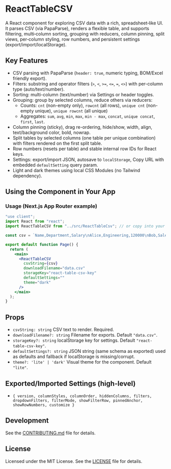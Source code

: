 # ReactTableCSV

A React component for exploring CSV data with a rich, spreadsheet‑like UI. It parses CSV (via PapaParse), renders a flexible table, and supports filtering, multi‑column sorting, grouping with reducers, column pinning, split views, per‑column styling, row numbers, and persistent settings (export/import/localStorage).

## Key Features
- CSV parsing with PapaParse (`header: true`, numeric typing, BOM/Excel friendly export).
- Filters: substring and operator filters (`>`, `<`, `>=`, `<=`, `=`, `<>`) with per-column type (auto/text/number).
- Sorting: multi-column (text/number) via Settings or header toggles.
- Grouping: group by selected columns, reduce others via reducers:
  - Counts: `cnt` (non-empty only), `rowcnt` (all rows), `unique cnt` (non-empty unique), `unique rowcnt` (all unique)
  - Aggregates: `sum`, `avg`, `min`, `max`, `min - max`, `concat`, `unique concat`, `first`, `last`.
- Column pinning (sticky), drag re-ordering, hide/show, width, align, text/background color, bold, nowrap.
- Split tables by selected columns (one table per unique combination) with filters rendered on the first split table.
- Row numbers (resets per table) and stable internal row IDs for React keys.
- Settings: export/import JSON, autosave to `localStorage`, Copy URL with embedded `defaultSetting` query param.
- Light and dark themes using local CSS Modules (no Tailwind dependency).

## Using the Component in Your App

### Usage (Next.js App Router example)
```jsx
"use client";
import React from "react";
import ReactTableCSV from "../src/ReactTableCsv"; // or copy into your app

const csv = `Name,Department,Salary\nAlice,Engineering,120000\nBob,Sales,90000`;

export default function Page() {
  return (
    <main>
      <ReactTableCSV
        csvString={csv}
        downloadFilename="data.csv"
        storageKey="react-table-csv-key"
        defaultSettings=""
        theme="dark"
      />
    </main>
  );
}
```

## Props
- `csvString: string` CSV text to render. Required.
- `downloadFilename?: string` Filename for exports. Default `"data.csv"`.
- `storageKey?: string` localStorage key for settings. Default `"react-table-csv-key"`.
- `defaultSettings?: string` JSON string (same schema as exported) used as defaults and fallback if localStorage is missing/corrupt.
- `theme?: 'lite' | 'dark'` Visual theme for the component. Default `"lite"`.

## Exported/Imported Settings (high‑level)
- `{ version, columnStyles, columnOrder, hiddenColumns, filters, dropdownFilters, filterMode, showFilterRow, pinnedAnchor, showRowNumbers, customize }`

## Development
See the [CONTRIBUTING.md](./CONTRIBUTING.md) file for details.

## License
Licensed under the MIT License. See the [LICENSE](./LICENSE) file for details.
